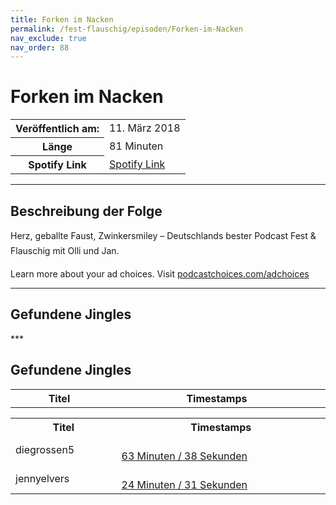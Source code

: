 ```yaml
---
title: Forken im Nacken
permalink: /fest-flauschig/episoden/Forken-im-Nacken
nav_exclude: true
nav_order: 88
---
```


# Forken im Nacken
<table class="resp-table dcf-table dcf-table-responsive dcf-table-bordered dcf-table-striped dcf-w-100%">
                    <tbody>
                        <tr>
                            <th scope="row">Veröffentlich am:</th>
                            <td data-label="Veröffentlich am:">11. März 2018</td>
                        </tr>
                        <tr>
                            <th scope="row">Länge </th>
                            <td data-label="Länge ">81 Minuten</td>
                        </tr><tr>
                                <th scope="row">Spotify Link</th>
                                <td data-label="Spotify Link"><a href="https://open.spotify.com/episode/1HW2X0lffQl9MzkSPcORVs">Spotify Link</a></td>
                            </tr></tbody>
                </table>

***

## Beschreibung der Folge

<div>
Herz, geballte Faust, Zwinkersmiley – Deutschlands bester Podcast Fest &amp; Flauschig mit Olli und Jan.<p> </p><p>Learn more about your ad choices. Visit <a href="https://podcastchoices.com/adchoices">podcastchoices.com/adchoices</a></p>  
</div>

***

## Gefundene Jingles

<table style="display: table;">
                                    <tr>
                                        <th class="tableColumnTitle">Titel</th>
                                        <th class="tableColumnTimestamps">Timestamps</th>
                                    </tr>
                                    ***

## Gefundene Jingles

<table style="display: table;">
                                    <tr>
                                        <th class="tableColumnTitle">Titel</th>
                                        <th class="tableColumnTimestamps">Timestamps</th>
                                    </tr>
                                    <tr>
                                <td markdown="span"  class="tableColumnTitle">diegrossen5</td>
                                <td markdown="span" class="tableColumnTimestamps">
                                <br>
                                <a href="https://open.spotify.com/episode/1HW2X0lffQl9MzkSPcORVs?t=3818">
                                63 Minuten / 38 Sekunden</a>
                                </td></tr><tr>
                                <td markdown="span"  class="tableColumnTitle">jennyelvers</td>
                                <td markdown="span" class="tableColumnTimestamps">
                                <br>
                                <a href="https://open.spotify.com/episode/1HW2X0lffQl9MzkSPcORVs?t=1471">
                                24 Minuten / 31 Sekunden</a>
                                </td></tr></table>